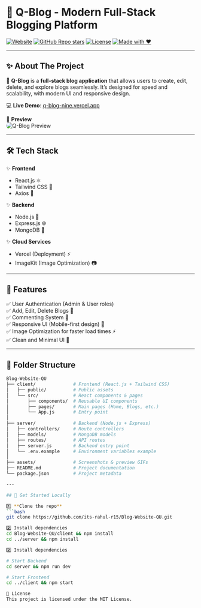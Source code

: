 # 🚀 Q-Blog - Modern Full-Stack Blogging Platform

[![Website](https://img.shields.io/badge/Live%20Demo-q--blog--nine.vercel.app-29ABE2?style=for-the-badge&logo=vercel&logoColor=white)](https://q-blog-nine.vercel.app) 
[![GitHub Repo stars](https://img.shields.io/github/stars/its-rahul-r15/Blog-Website-QU?style=for-the-badge&logo=github)](https://github.com/its-rahul-r15/Blog-Website-QU/stargazers)
[![License](https://img.shields.io/badge/License-MIT-29ABE2?style=for-the-badge)](LICENSE)
[![Made with ❤️](https://img.shields.io/badge/Made%20with-%E2%9D%A4%EF%B8%8F-FF3D00?style=for-the-badge)](#)

---

## ✨ About The Project

🌟 **Q-Blog** is a **full-stack blog application** that allows users to create, edit, delete, and explore blogs seamlessly. It’s designed for speed and scalability, with modern UI and responsive design.

💻 **Live Demo**: [q-blog-nine.vercel.app](https://q-blog-nine.vercel.app)  

🎥 **Preview**  
<img src="https://raw.githubusercontent.com/its-rahul-r15/Blog-Website-QU/main/assets/preview.gif" alt="Q-Blog Preview" style="border-radius: 10px;"/>

---

## 🛠 Tech Stack

✨ **Frontend**
- React.js ⚛️
- Tailwind CSS 🎨
- Axios 🔗

✨ **Backend**
- Node.js 🚀
- Express.js 🌐
- MongoDB 🍃

✨ **Cloud Services**
- Vercel (Deployment) ⚡
- ImageKit (Image Optimization) 📷

---

## 🚀 Features

✅ User Authentication (Admin & User roles)  
✅ Add, Edit, Delete Blogs 📝  
✅ Commenting System 💬  
✅ Responsive UI (Mobile-first design) 📱  
✅ Image Optimization for faster load times ⚡  
✅ Clean and Minimal UI 🌈

---

## 📂 Folder Structure

```bash
Blog-Website-QU
├── client/              # Frontend (React.js + Tailwind CSS)
│   ├── public/          # Public assets
│   └── src/             # React components & pages
│       ├── components/  # Reusable UI components
│       ├── pages/       # Main pages (Home, Blogs, etc.)
│       └── App.js       # Entry point
│
├── server/              # Backend (Node.js + Express)
│   ├── controllers/     # Route controllers
│   ├── models/          # MongoDB models
│   ├── routes/          # API routes
│   ├── server.js        # Backend entry point
│   └── .env.example     # Environment variables example
│
├── assets/              # Screenshots & preview GIFs
├── README.md            # Project documentation
└── package.json         # Project metadata

---

## 🚀 Get Started Locally

1️⃣ **Clone the repo**
```bash
git clone https://github.com/its-rahul-r15/Blog-Website-QU.git

2️⃣ Install dependencies
cd Blog-Website-QU/client && npm install
cd ../server && npm install

2️⃣ Install dependencies

# Start Backend
cd server && npm run dev

# Start Frontend
cd ../client && npm start

📜 License
This project is licensed under the MIT License.
